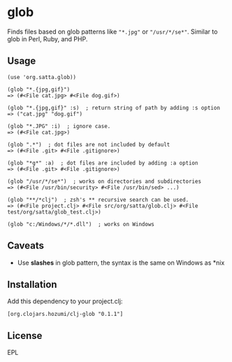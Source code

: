 # glob

Finds files based on glob patterns like `"*.jpg"` or `"/usr/*/se*"`. Similar to glob in Perl, Ruby, and PHP.

## Usage

    (use 'org.satta.glob))

    (glob "*.{jpg,gif}")
    => (#<File cat.jpg> #<File dog.gif>)
    
    (glob "*.{jpg,gif}" :s)  ; return string of path by adding :s option
    => ("cat.jpg" "dog.gif")
    
    (glob "*.JPG" :i)  ; ignore case.
    => (#<File cat.jpg>)
    
    (glob ".*")  ; dot files are not included by default
    => (#<File .git> #<File .gitignore>)

    (glob "*g*" :a)  ; dot files are included by adding :a option
    => (#<File .git> #<File .gitignore>)

    (glob "/usr/*/se*")  ; works on directories and subdirectories
    => (#<File /usr/bin/security> #<File /usr/bin/sed> ...)
    
    (glob "**/*clj")  ; zsh's ** recursive search can be used.
    => (#<File project.clj> #<File src/org/satta/glob.clj> #<File test/org/satta/glob_test.clj>)

    (glob "c:/Windows/*/*.dll")  ; works on Windows

## Caveats

*    Use __slashes__ in glob pattern, the syntax is the same on Windows as *nix

## Installation

Add this dependency to your project.clj:

    [org.clojars.hozumi/clj-glob "0.1.1"]

## License

EPL
